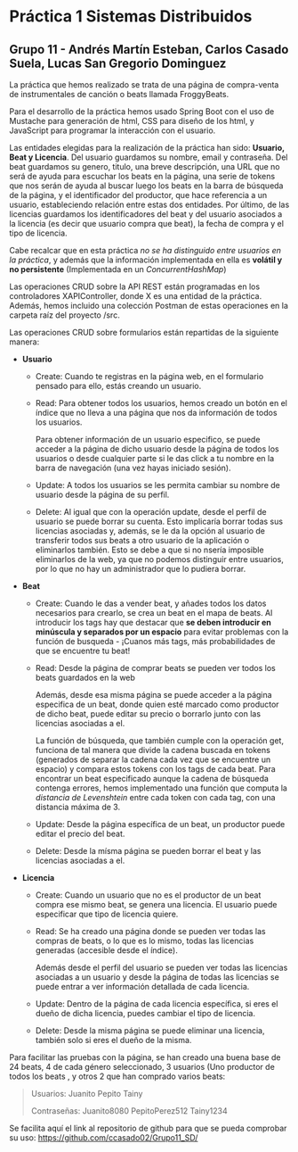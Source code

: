 # Práctica 1 Sistemas Distribuidos 
## Grupo 11 - Andrés Martín Esteban, Carlos Casado Suela, Lucas San Gregorio Dominguez
La práctica que hemos realizado se trata de una página de compra-venta de instrumentales de canción o beats llamada FroggyBeats.

Para el desarrollo de la práctica hemos usado Spring Boot con el uso de Mustache para generación de html, CSS para diseño de los html, y JavaScript para programar la interacción con el usuario.

Las entidades elegidas para la realización de la práctica han sido: __Usuario, Beat y Licencia__. Del usuario guardamos su nombre, email y contraseña.
Del beat guardamos su genero, titulo, una breve descripción, una URL que no será de ayuda para escuchar los beats en la página, una serie de tokens
que nos serán de ayuda al buscar luego los beats en la barra de búsqueda de la página, y el identificador del productor, que hace referencia a un usuario,
estableciendo relación entre estas dos entidades. Por último, de las licencias guardamos los identificadores del beat y del usuario asociados a la licencia (es decir que usuario compra que beat), 
la fecha de compra y el tipo de licencia.

Cabe recalcar que en esta práctica _no se ha distinguido entre usuarios en la práctica_, y además que la información implementada en ella es __volátil y no persistente__ (Implementada en un _ConcurrentHashMap_)

Las operaciones CRUD sobre la API REST están programadas en los controladores XAPIController, donde X es una entidad de la práctica. Además, hemos incluido una colección Postman de estas operaciones en
la carpeta raíz del proyecto /src.

Las operaciones CRUD sobre formularios están repartidas de la siguiente manera:
* __Usuario__
  * Create:
     Cuando te registras en la página web, en el formulario pensado para ello, estás creando un usuario.
  * Read:
    Para obtener todos los usuarios, hemos creado un botón en el índice que no lleva a una página que nos da información de todos los usuarios.

    Para obtener información de un usuario especifico, se puede acceder a la página de dicho usuario desde la página de todos los usuarios o desde cualquier parte si le 
    das click a tu nombre en la barra de navegación (una vez hayas iniciado sesión).
  * Update:
   A todos los usuarios se les permita cambiar su nombre de usuario desde la página de su perfil.
  * Delete:
   Al igual que con la operación update, desde el perfil de usuario se puede borrar su cuenta. Esto implicaría borrar todas sus licencias asociadas y, además, se le da la opción al usuario
   de transferir todos sus beats a otro usuario de la aplicación o eliminarlos también. Esto se debe a que si no nsería imposible eliminarlos de la web, ya que no podemos distinguir entre usuarios, por lo que no
   hay un administrador que lo pudiera borrar.
* __Beat__
  * Create:
    Cuando le das a vender beat, y añades todos los datos necesarios para crearlo, se crea un beat en el mapa de beats. Al introducir  los tags hay que destacar que
     __se deben introducir en minúscula y separados por un espacio__ para evitar problemas con la función de busqueda - ¡Cuanos más tags, más probabilidades de que se encuentre tu beat!
  * Read:
    Desde la página de comprar beats se pueden ver todos los beats guardados en la web

    Además, desde esa misma página se puede acceder a la página especifica de un beat, donde quien esté marcado como productor de dicho beat, puede editar su precio o borrarlo junto con las licencias asociadas a el.

    La función de búsqueda, que también cumple con la operación get, funciona de tal manera que divide la cadena buscada en tokens (generados de separar la cadena cada vez que se encuentre un espacio)
    y compara estos tokens con los tags de cada beat. Para encontrar un beat especificado aunque la cadena de búsqueda contenga errores, hemos implementado una función que computa la _distancia de Levenshtein_
    entre cada token con cada tag, con una distancia máxima de 3.

  * Update:
    Desde la página específica de un beat, un productor puede editar el precio del beat.
  * Delete:
    Desde la mísma página se pueden borrar el beat y las licencias asociadas a el.
    
* __Licencia__
  * Create:
    Cuando un usuario que no es el productor de un beat compra ese mismo beat, se genera una licencia. El usuario puede especificar que tipo de licencia quiere.
  * Read:
    Se ha creado una página donde se pueden ver todas las compras de beats, o lo que es lo mismo, todas las licencias generadas (accesible desde el índice).

    Además desde el perfil del usuario se pueden ver todas las licencias asociadas a un usuario y desde la página de todas las licencias se puede entrar a ver información detallada de cada licencia.
  * Update:
    Dentro de la página de cada licencia específica, si eres el dueño de dicha licencia, puedes cambiar el tipo de licencia.
  * Delete:
    Desde la misma página se puede eliminar una licencia, también solo si eres el dueño de la misma.

Para facilitar las pruebas con la página, se han creado una buena base de 24 beats, 4 de cada género seleccionado, 3 usuarios (Uno productor de todos los beats
, y otros 2 que han comprado varios beats: 
>Usuarios:  Juanito  Pepito  Tainy
>
>Contraseñas: Juanito8080  PepitoPerez512  Tainy1234

Se facilita aquí el link al repositorio de github para que se pueda comprobar su uso: https://github.com/ccasado02/Grupo11_SD/


    
    
